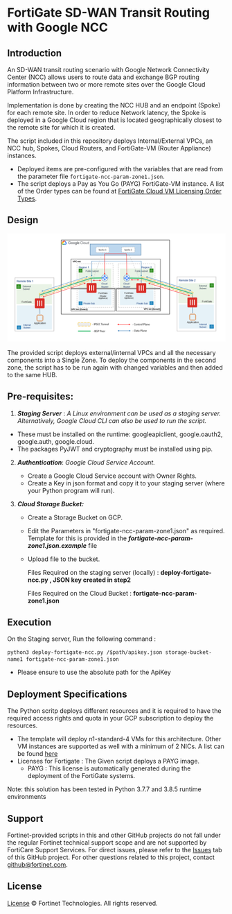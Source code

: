 # FortiGate SD-WAN Transit Routing with Google NCC

## Introduction

An SD-WAN transit routing scenario with Google Network Connectivity Center (NCC) allows users to route data and exchange BGP routing information between two or more remote sites over the Google Cloud Platform Infrastructure.

Implementation is done by creating the NCC HUB and an endpoint (Spoke) for each remote site. In order to reduce Network latency, the Spoke is deployed in a Google Cloud region that is located geographically closest to the remote site for which it is created.

The script included in this repository deploys Internal/External VPCs, an NCC hub, Spokes, Cloud Routers, and FortiGate-VM (Router Appliance) instances.
- Deployed items are pre-configured with the variables that are read from the parameter file `fortigate-ncc-param-zone1.json`.
- The script deploys a Pay as You Go (PAYG) FortiGate-VM instance. A list of the Order types can be found at [FortiGate Cloud VM Licensing Order Types](https://docs.fortinet.com/document/fortigate-public-cloud/7.0.0/gcp-administration-guide/451056/order-types).


## Design

<p align="center">
  <a href="images/"><img width="800px" src="images/SingleVM-NCC.png" alt="singlevm google ncc"></a>
</p


The provided script deploys external/internal VPCs and all the necessary components into a Single Zone. To deploy the components in the second zone, the script has to be run again with changed variables and then added to the same HUB.


## Pre-requisites:

1) ***Staging Server*** : _A Linux environment can be used as a staging server. Alternatively, Google Cloud CLI can also be used to run the script._
- These must be installed on the runtime:  googleapiclient, google.oauth2, google.auth, google.cloud.
- The packages PyJWT and cryptography must be installed using pip.

2) ***Authentication***: _Google Cloud Service Account._
	- Create a Google Cloud Service account with Owner Rights.
	- Create a Key in json format and copy it to your staging server (where your Python program will run).

3) ***Cloud Storage Bucket:***
	- Create a Storage Bucket on GCP.
	- Edit the Parameters in "fortigate-ncc-param-zone1.json" as required. Template for this is provided in the ***fortigate-ncc-param-zone1.json.example*** file
	- Upload file to the bucket.

		Files Required on the staging server (locally) : **deploy-fortigate-ncc.py , JSON key created in step2**

		Files Required on the Cloud Bucket : **fortigate-ncc-param-zone1.json**
	
## Execution

On the Staging server, Run the following command :
	
	python3 deploy-fortigate-ncc.py /$path/apikey.json storage-bucket-name1 fortigate-ncc-param-zone1.json
		
-	Please ensure to use the absolute path for the ApiKey
	

## Deployment Specifications

The Python scritp deploys different resources and it is required to have the required access rights and quota in your GCP subscription to deploy the resources.

- The template will deploy n1-standard-4 VMs for this architecture. Other VM instances are supported as well with a minimum of 2 NICs. A list can be found [here](https://docs.fortinet.com/document/fortigate-public-cloud/7.0.0/gcp-administration-guide/204792/models)
- Licenses for Fortigate : The Given script deploys a PAYG image.
  - PAYG : This license is automatically generated during the deployment of the FortiGate systems.



Note: this solution has been tested in Python 3.7.7 and 3.8.5 runtime environments


## Support
Fortinet-provided scripts in this and other GitHub projects do not fall under the regular Fortinet technical support scope and are not supported by FortiCare Support Services.
For direct issues, please refer to the [Issues](https://github.com/fortinet/fortigate-terraform-deploy/issues) tab of this GitHub project.
For other questions related to this project, contact [github@fortinet.com](mailto:github@fortinet.com).

## License
[License](https://github.com/fortinet/fortigate-gcp-ncc/blob/main/LICENSE) © Fortinet Technologies. All rights reserved.
